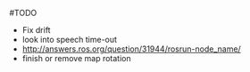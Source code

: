 #TODO

- Fix drift
- look into speech time-out
- http://answers.ros.org/question/31944/rosrun-node_name/
- finish or remove map rotation
